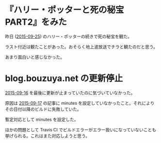 # 『ハリー・ポッターと死の秘宝 PART2』をみた

昨日 ([2015-09-25][]) のハリー・ポッターの続きで死の秘宝を観た。

ラスト付近は観たことがあった。おそらく地上波放送でチラと観たのだと思う。

あまり面白いと感じなかった。

# blog.bouzuya.net の更新停止

[2015-09-16][] を最後に更新が止まっていたのに気づいていなかった。

原因は [2015-09-17][] の記事に minutes を設定していなかったこと。それによりその日付以降のビルドに失敗していた。

暫定対応として minutes を設定した。

ほかの問題として Travis CI でビルドエラーがエラー扱いになっていないことも挙げられる。これはまた対応しようと思う。

[2015-09-16]: https://blog.bouzuya.net/2015/09/16/
[2015-09-17]: https://blog.bouzuya.net/2015/09/17/
[2015-09-25]: https://blog.bouzuya.net/2015/09/25/
